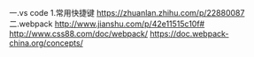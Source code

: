 一.vs code
1.常用快捷键
https://zhuanlan.zhihu.com/p/22880087
二.webpack
http://www.jianshu.com/p/42e11515c10f#
http://www.css88.com/doc/webpack/
https://doc.webpack-china.org/concepts/
